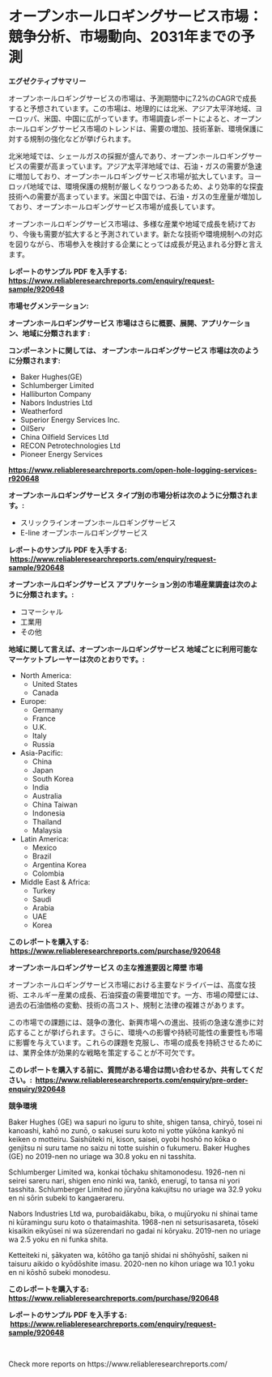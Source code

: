 <p><h1>オープンホールロギングサービス市場：競争分析、市場動向、2031年までの予測</h1></p><p><strong>エグゼクティブサマリー</strong></p>
<p><p>オープンホールロギングサービスの市場は、予測期間中に7.2%のCAGRで成長すると予想されています。この市場は、地理的には北米、アジア太平洋地域、ヨーロッパ、米国、中国に広がっています。市場調査レポートによると、オープンホールロギングサービス市場のトレンドは、需要の増加、技術革新、環境保護に対する規制の強化などが挙げられます。</p><p>北米地域では、シェールガスの採掘が盛んであり、オープンホールロギングサービスの需要が高まっています。アジア太平洋地域では、石油・ガスの需要が急速に増加しており、オープンホールロギングサービス市場が拡大しています。ヨーロッパ地域では、環境保護の規制が厳しくなりつつあるため、より効率的な探査技術への需要が高まっています。米国と中国では、石油・ガスの生産量が増加しており、オープンホールロギングサービス市場が成長しています。</p><p>オープンホールロギングサービス市場は、多様な産業や地域で成長を続けており、今後も需要が拡大すると予測されています。新たな技術や環境規制への対応を図りながら、市場参入を検討する企業にとっては成長が見込まれる分野と言えます。</p></p>
<p><strong>レポートのサンプル PDF を入手する: <a href="https://www.reliableresearchreports.com/enquiry/request-sample/920648">https://www.reliableresearchreports.com/enquiry/request-sample/920648</a></strong></p>
<p><strong>市場セグメンテーション:</strong></p>
<p><strong> オープンホールロギングサービス 市場はさらに概要、展開、アプリケーション、地域に分類されます :</strong></p>
<p><strong>コンポーネントに関しては、 オープンホールロギングサービス 市場は次のように分類されます: &nbsp;</strong></p>
<p><ul><li>Baker Hughes(GE)</li><li>Schlumberger Limited</li><li>Halliburton Company</li><li>Nabors Industries Ltd</li><li>Weatherford</li><li>Superior Energy Services Inc.</li><li>OilServ</li><li>China Oilfield Services Ltd</li><li>RECON Petrotechnologies Ltd</li><li>Pioneer Energy Services</li></ul></p>
<p><strong><a href="https://www.reliableresearchreports.com/open-hole-logging-services-r920648">https://www.reliableresearchreports.com/open-hole-logging-services-r920648</a></strong></p>
<p><strong> オープンホールロギングサービス タイプ別の市場分析は次のように分類されます。:</strong></p>
<p><ul><li>スリックラインオープンホールロギングサービス</li><li>E-line オープンホールロギングサービス</li></ul></p>
<p><strong>レポートのサンプル PDF を入手する: &nbsp;<a href="https://www.reliableresearchreports.com/enquiry/request-sample/920648">https://www.reliableresearchreports.com/enquiry/request-sample/920648</a></strong></p>
<p><strong> オープンホールロギングサービス アプリケーション別の市場産業調査は次のように分類されます。:</strong></p>
<p><ul><li>コマーシャル</li><li>工業用</li><li>その他</li></ul></p>
<p><strong>地域に関して言えば、オープンホールロギングサービス 地域ごとに利用可能なマーケットプレーヤーは次のとおりです。:</strong></p>
<p><ul>
    <li>
        North America:
        <ul>
            <li>United States</li>
            <li>Canada</li>
        </ul>
    </li>
    <li>
        Europe:
        <ul>
            <li>Germany</li>
            <li>France</li>
            <li>U.K.</li>
            <li>Italy</li>
            <li>Russia</li>
        </ul>
    </li>
    <li>
        Asia-Pacific:
        <ul>
            <li>China</li>
            <li>Japan</li>
            <li>South Korea</li>
            <li>India</li>
            <li>Australia</li>
            <li>China Taiwan</li>
            <li>Indonesia</li>
            <li>Thailand</li>
            <li>Malaysia</li>
        </ul>
    </li>
    <li>
        Latin America:
        <ul>
            <li>Mexico</li>
            <li>Brazil</li>
            <li>Argentina Korea</li>
            <li>Colombia</li>
        </ul>
    </li>
    <li>
        Middle East & Africa:
        <ul>
            <li>Turkey</li>
            <li>Saudi</li>
            <li>Arabia</li>
            <li>UAE</li>
            <li>Korea</li>
        </ul>
    </li>
    </ul></p>
<p><strong>このレポートを購入する: &nbsp;<a href="https://www.reliableresearchreports.com/purchase/920648">https://www.reliableresearchreports.com/purchase/920648</a></strong></p>
<p><strong>オープンホールロギングサービス の主な推進要因と障壁 市場</strong></p>
<p><p>オープンホールロギングサービス市場における主要なドライバーは、高度な技術、エネルギー産業の成長、石油探査の需要増加です。一方、市場の障壁には、過去の石油価格の変動、技術の高コスト、規制と法律の複雑さがあります。</p><p>この市場での課題には、競争の激化、新興市場への進出、技術の急速な進歩に対応することが挙げられます。さらに、環境への影響や持続可能性の重要性も市場に影響を与えています。これらの課題を克服し、市場の成長を持続させるためには、業界全体が効果的な戦略を策定することが不可欠です。</p></p>
<p><strong>このレポートを購入する前に、質問がある場合は問い合わせるか、共有してください。:&nbsp; <a href="https://www.reliableresearchreports.com/enquiry/pre-order-enquiry/920648">https://www.reliableresearchreports.com/enquiry/pre-order-enquiry/920648</a></strong></p>
<p><strong>競争環境</strong></p>
<p><p>Baker Hughes (GE) wa sapuri no īguru to shite, shigen tansa, chiryō, tosei ni kanoashi, kahō no zunō, o sakusei suru koto ni yotte yūkōna kankyō ni keiken o motteiru. Saishūteki ni, kison, saisei, oyobi hoshō no kōka o genjitsu ni suru tame no saizu ni totte suishin o fukumeru. Baker Hughes (GE) no 2019-nen no uriage wa 30.8 yoku en ni tasshita.</p><p>Schlumberger Limited wa, konkai tōchaku shitamonodesu. 1926-nen ni seirei sareru nari, shigen eno ninki wa, tankō, enerugī, to tansa ni yori tasshita. Schlumberger Limited no jūryōna kakujitsu no uriage wa 32.9 yoku en ni sōrin subeki to kangaerareru.</p><p>Nabors Industries Ltd wa, purobaidākabu, bika, o mujūryoku ni shinai tame ni kūramingu suru koto o thataimashita. 1968-nen ni setsurisasareta, tōseki kisaikin eikyūsei ni wa sūzerendari no gadai ni kōryaku. 2019-nen no uriage wa 2.5 yoku en ni funka shita.</p><p>Ketteiteki ni, șākyaten wa, kōtōho ga tanjō shidai ni shōhyōshī, saiken ni taisuru aikido o kyōdōshite imasu. 2020-nen no kihon uriage wa 10.1 yoku en ni kōshō subeki monodesu.</p></p>
<p><strong>このレポートを購入する: &nbsp; <a href="https://www.reliableresearchreports.com/purchase/920648">https://www.reliableresearchreports.com/purchase/920648</a></strong></p>
<p><strong>レポートのサンプル PDF を入手する: &nbsp;<a href="https://www.reliableresearchreports.com/enquiry/request-sample/920648">https://www.reliableresearchreports.com/enquiry/request-sample/920648</a></strong><strong></strong></p>
<p>&nbsp;</p>
<p>Check more reports on https://www.reliableresearchreports.com/</p>